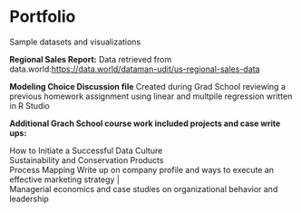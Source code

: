 # Portfolio
Sample datasets and visualizations

**Regional Sales Report:** 
Data retrieved from data.world:https://data.world/dataman-udit/us-regional-sales-data

**Modeling Choice Discussion file** 
Created during Grad School reviewing a previous homework assignment using linear and multpile regression written in R Studio

**Additional Grach School course work included projects and case write ups:**

How to Initiate a Successful Data Culture   
Sustainability and Conservation Products   
Process Mapping
Write up on company profile and ways to execute an effective marketing strategy  |  
Managerial economics and case studies on organizational behavior and leadership



